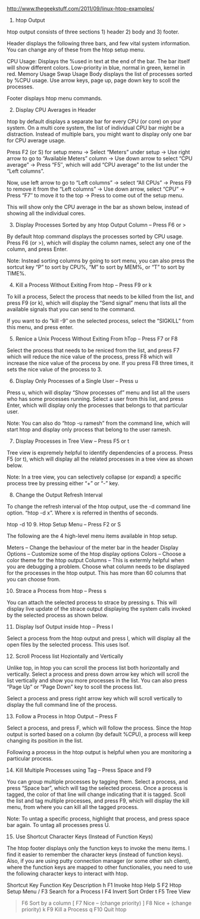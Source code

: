 http://www.thegeekstuff.com/2011/09/linux-htop-examples/

1. htop Output

htop output consists of three sections 1) header 2) body and 3) footer.

Header displays the following three bars, and few vital system information. You can change any of these from the htop setup menu.

CPU Usage: Displays the %used in text at the end of the bar. The bar itself will show different colors. Low-priority in blue, normal in green, kernel in red.
Memory Usage
Swap Usage
Body displays the list of processes sorted by %CPU usage. Use arrow keys, page up, page down key to scoll the processes.

Footer displays htop menu commands.



2. Display CPU Averages in Header

htop by default displays a separate bar for every CPU (or core) on your system. On a multi core system, the list of individual CPU bar might be a distraction. Instead of multiple bars, you might want to display only one bar for CPU average usage.

Press F2 (or S) for setup menu -> Select “Meters” under setup -> Use right arrow to go to “Available Meters” column -> Use down arrow to select “CPU average” -> Press “F5″, which will add “CPU average” to the list under the “Left columns”.

Now, use left arrow to go to “Left columns” -> select “All CPUs” -> Press F9 to remove it from the “Left columns” -> Use down arrow, select “CPU” -> Press “F7″ to move it to the top -> Press to come out of the setup menu.

This will show only the CPU average in the bar as shown below, instead of showing all the individual cores.



3. Display Processes Sorted by any htop Output Column – Press F6 or >

By default htop command displays the processes sorted by CPU usage. Press F6 (or >), which will display the column names, select any one of the column, and press Enter.



Note: Instead sorting columns by going to sort menu, you can also press the sortcut key “P” to sort by CPU%, “M” to sort by MEM%, or “T” to sort by TIME%.

4. Kill a Process Without Exiting From htop – Press F9 or k

To kill a process, Select the process that needs to be killed from the list, and press F9 (or k), which will display the “Send signal” menu that lists all the available signals that you can send to the command.

If you want to do “kill -9″ on the selected process, select the “SIGKILL” from this menu, and press enter.



5. Renice a Unix Process Without Exiting From hTop – Press F7 or F8

Select the process that needs to be reniced from the list, and press F7 which will reduce the nice value of the process, press F8 which will increase the nice value of the process by one. If you press F8 three times, it sets the nice value of the process to 3.

6. Display Only Processes of a Single User – Press u

Press u, which will display “Show processes of” menu and list all the users who has some processes running. Select a user from this list, and press Enter, which will display only the processes that belongs to that particular user.



Note: You can also do “htop -u ramesh” from the command line, which will start htop and display only process that belong to the user ramesh.

7. Display Processes in Tree View – Press F5 or t

Tree view is expremely helpful to identify dependencies of a process. Press F5 (or t), which will display all the related processes in a tree view as shown below.

Note: In a tree view, you can selectively collapse (or expand) a specific process tree by pressing either “+” or “-” key.



8. Change the Output Refresh Interval

To change the refresh interval of the htop output, use the -d command line option. “htop -d x”. Where x is referred in thenths of seconds.

htop -d 10
9. Htop Setup Menu – Press F2 or S

The following are the 4 high-level menu items available in htop setup.

Meters – Change the behaviour of the meter bar in the header
Display Options – Customize some of the htop display options
Colors – Choose a color theme for the htop output
Columns – This is extermly helpful when you are debugging a problem. Choose what column needs to be displayed for the processes in the htop output. This has more than 60 columns that you can choose from.


10. Strace a Process from htop – Press s

You can attach the selected process to strace by pressing s. This will display live update of the strace output displaying the system calls invoked by the selected process as shown below.

11. Display lsof Output inside htop – Press l

Select a process from the htop output and press l, which will display all the open files by the selected process. This uses lsof.



12. Scroll Process list Hoziontally and Vertically

Unlike top, in htop you can scroll the process list both horizontally and vertically. Select a process and press down arrow key which will scroll the list vertically and show you more processes in the list. You can also press “Page Up” or “Page Down” key to scoll the process list.

Select a process and press right arrow key which will scroll vertically to display the full command line of the process.

13. Follow a Process in htop Output – Press F

Select a process, and press F, which will follow the process. Since the htop output is sorted based on a column (by default %CPU), a process will keep changing its position in the list.

Following a process in the htop output is helpful when you are monitoring a particular process.

14. Kill Multiple Processes using Tag – Press Space and F9

You can group multiple processes by tagging them. Select a process, and press “Space bar”, which will tag the selected process. Once a process is tagged, the color of that line will change indicating that it is tagged. Scoll the list and tag multiple processes, and press F9, which will display the kill menu, from where you can kill all the tagged process.

Note: To untag a specific process, highlight that process, and press space bar again. To untag all processes press U.

15. Use Shortcut Character Keys (Instead of Function Keys)

The htop footer displays only the function keys to invoke the menu items. I find it easier to remember the character keys (instead of function keys). Also, if you are using putty connection manager (or some other ssh client), where the function keys are mapped to other functionalies, you need to use the following character keys to interact with htop.

Shortcut Key	Function Key	Description
h	F1	Invoke htop Help
S	F2	Htop Setup Menu
/	F3	Search for a Process
I	F4	Invert Sort Order
t	F5	Tree View
>	F6	Sort by a column
[	F7	Nice – (change priority)
]	F8	Nice + (change priority)
k	F9	Kill a Process
q	F10	Quit htop
